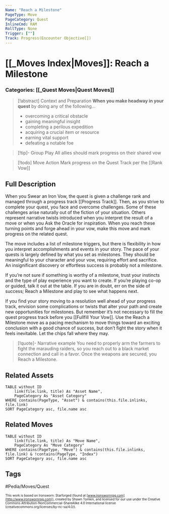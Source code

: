 ```yaml
---
Name: "Reach a Milestone"
PageType: Move
PageCategory: Quest
InlineCmd: RAM
RollType: None
Trigger: [""] 
Track: Progress(Encounter Objective[])
---
```

# [[_Moves Index|Moves]]: Reach a Milestone
### Categories: [[_Quest Moves|Quest Moves]]
>[!abstract]  Context and Preparation
>**When you make headway in your quest** by doing any of the following...
>- overcoming a critical obstacle
>- gaining meaningful insight
>- completing a perilous expedition
>- acquiring a crucial item or resource
>- earning vital support
>- defeating a notable foe

> [!tip]- Group Play
> All allies should mark progress on their shared vow

> [!todo] Move Action
> Mark progress on the Quest Track per the [[Rank Vow]]

## Full Description
When you Swear an Iron Vow, the quest is given a challenge rank and managed through a progress track [[Progress Track]]. Then, as you strive to complete your quest, you face and overcome challenges. Some of these challenges arise naturally out of the fiction of your situation. Others represent narrative twists introduced when you interpret the result of a move or when you Ask the Oracle for inspiration. When you reach these turning points and forge ahead in your vow, make this move and mark progress on the related quest. 

The move includes a list of milestone triggers, but there is flexibility in how you interpret accomplishments and events in your story. The pace of your quests is largely defined by what you set as milestones. They should be meaningful to your character and your vow, requiring effort and sacrifice. An insignificant discovery or effortless success is probably not a milestone. 

If you’re not sure if something is worthy of a milestone, trust your instincts and the type of play experience you want to create. If you’re playing co-op or guided, talk it out at the table. If you are in doubt, err on the side of success; Reach a Milestone and play to see what happens next. 

If you find your story moving to a resolution well ahead of your progress track, envision some complications or twists that alter your path and create new opportunities for milestones. But remember it’s not necessary to fill the quest progress track before you [[Fullfill Your Vow]]. Use the Reach a Milestone move as a pacing mechanism to move things toward an exciting conclusion with a good chance of success, but don’t fight the story when it feels inevitable. Let the chips fall where they may.


> [!quote]- Narrative example
> You need to properly arm the farmers to fight the marauding raiders, so you reach out to a black market connection and call in a favor. Once the weapons are secured, you Reach a Milestone. 

## Related Assets
```dataview
TABLE without ID
	link(file.link, title) As "Asset Name",
	PageCategory As "Asset Category"
WHERE contains(PageType, "Asset") & contains(this.file.inlinks, file.link)
SORT PageCategory asc, file.name asc
```

## Related Moves
```dataview
TABLE without ID
	link(file.link, title) As "Move Name",
	PageCategory As "Move Category"
WHERE contains(PageType, "Move") & contains(this.file.inlinks, file.link) & !contains(PageType, "Index")
SORT PageCategory asc, file.name asc
```

## Tags
#Pedia/Moves/Quest 

<font size=-2>This work is based on Ironsworn: Starforged (found at [www.ironswornrpg.com](http://www.ironswornrpg.com)), created by Shawn Tomkin, and licensed for our use under the Creative Commons Attribution-NonCommercial-ShareAlike 4.0 International license  (creativecommons.org/licenses/by-nc-sa/4.0/).</font>